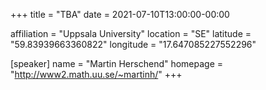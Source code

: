 +++
title = "TBA"
date = 2021-07-10T13:00:00-00:00

affiliation = "Uppsala University"
location = "SE"
latitude = "59.83939663360822"
longitude = "17.647085227552296"

[speaker]
  name = "Martin Herschend"
  homepage = "http://www2.math.uu.se/~martinh/"
+++

